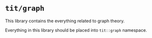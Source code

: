 # `tit/graph`

This library contains the everything related to graph theory.

Everything in this library should be placed into `tit::graph` namespace.

